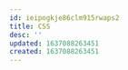 ```yaml
---
id: ieipogkje86clm915rwaps2
title: CSS
desc: ''
updated: 1637088263451
created: 1637088263451
---
```


